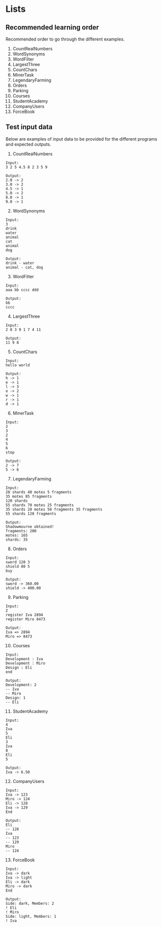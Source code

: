 # Lists

## Recommended learning order

Recommended order to go through the different examples.

1. CountRealNumbers
2. WordSynonyms
3. WordFilter
4. LargestThree
5. CountChars
6. MinerTask
7. LegendaryFarming
8. Orders
9. Parking
10. Courses
11. StudentAcademy
12. CompanyUsers
13. ForceBook

## Test input data

Below are examples of input data to be provided for the different programs and expected outputs.

1. CountRealNumbers

```
Input:
3 2 5 4.5 8 2 3 5 9

Output:
2.0 -> 2
3.0 -> 2
4.5 -> 1
5.0 -> 2
8.0 -> 1
9.0 -> 1
```

2. WordSynonyms

```
Input:
3
drink
water
animal
cat
animal
dog

Output:
drink - water
animal - cat, dog
```

3. WordFilter

```
Input:
aaa bb cccc ddd

Output:
bb
cccc
```

4. LargestThree

```
Input:
2 8 3 9 1 7 4 11

Output:
11 9 8
```

5. CountChars

```
Input:
hello world

Output:
h -> 1
e -> 1
l -> 3
o -> 2
w -> 1
r -> 1
d -> 1
```

6. MinerTask

```
Input:
2
3
2
4
5
6
stop

Output:
2 -> 7
5 -> 6
```

7. LegendaryFarming

```
Input:
20 shards 40 motes 5 fragments
35 motes 85 fragments
120 shards
55 shards 70 motes 25 fragments
35 shards 20 motes 50 fragments 35 fragments
55 shards 120 fragments

Output:
Shadowmourne obtained!
fragments: 200
motes: 165
shards: 35
```

8. Orders

```
Input:
sword 120 3
shield 80 5
buy

Output:
sword -> 360.00
shield -> 400.00
```

9. Parking

```
Input:
2
register Iva 2894
register Miro 8473

Output:
Iva => 2894
Miro => 8473
```

10. Courses

```
Input:
Development : Iva
Development : Miro
Design : Eli
end

Output:
Development: 2
-- Iva
-- Miro
Design: 1
-- Eli
```

11. StudentAcademy

```
Input:
4
Iva
5
Eli
3
Iva
8
Eli
5

Output:
Iva -> 6.50
```

12. CompanyUsers

```
Input:
Iva -> 123
Miro -> 124
Eli -> 128
Iva -> 129
End

Output:
Eli
-- 128
Iva
-- 123
-- 129
Miro
-- 124
```

13. ForceBook

```
Input:
Iva -> dark
Iva -> light
Eli -> dark
Miro -> dark
End

Output:
Side: dark, Members: 2
! Eli
! Miro
Side: light, Members: 1
! Iva
```
